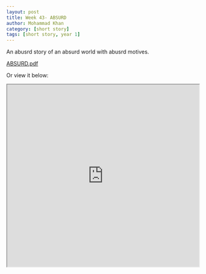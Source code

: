 ```yaml
---
layout: post
title: Week 43- ABSURD
author: Mohammad Khan
category: [short story]
tags: [short story, year 1]
---
```

An abusrd story of an absurd world with abusrd motives. 



<p><a href="https://drive.google.com/file/d/1qk9kxP8HB6v9XfzqJOVmQzVrNlpBmRt4/view?usp=sharing">
ABSURD.pdf</a></p>


Or view it below: 
<iframe src="https://drive.google.com/file/d/1qk9kxP8HB6v9XfzqJOVmQzVrNlpBmRt4/preview" width="100%" height="480" allow="autoplay"></iframe>

